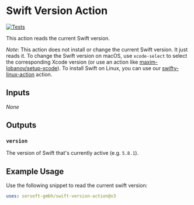 # Swift Version Action

[![Tests](https://github.com/sersoft-gmbh/swift-version-action/actions/workflows/tests.yml/badge.svg)](https://github.com/sersoft-gmbh/swift-version-action/actions/workflows/tests.yml)

This action reads the current Swift version.

_Note_: 
    This action does not install or change the current Swift version. It just reads it.
    To change the Swift version on macOS, use `xcode-select` to select the corresponding Xcode version (or use an action like [maxim-lobanov/setup-xcode](https://github.com/maxim-lobanov/setup-xcode)).
    To install Swift on Linux, you can use our [swifty-linux-action](https://github.com/sersoft-gmbh/swifty-linux-action) action.

## Inputs

_None_

## Outputs

### `version`

The version of Swift that's currently active (e.g. `5.8.1`).

## Example Usage

Use the following snippet to read the current swift version:
```yaml
uses: sersoft-gmbh/swift-version-action@v3
```
